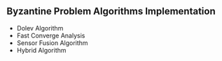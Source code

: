 ## Byzantine Problem Algorithms Implementation
- Dolev Algorithm
- Fast Converge Analysis
- Sensor Fusion Algorithm
- Hybrid Algorithm
